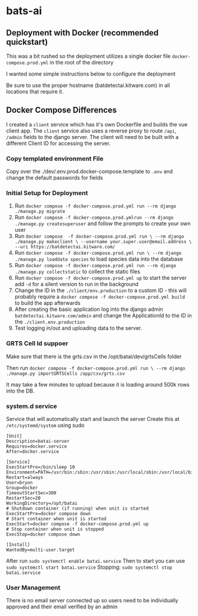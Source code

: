 # bats-ai

## Deployment with Docker (recommended quickstart)

This was a bit rushed so the deployment utilizes a single
docker file `docker-compose.prod.yml` in the root of the directory

I wanted some simple instructions below to configure the deployment

Be sure to use the proper hostname (batdetectai.kitware.com) in
all locations that require it.

## Docker Compose Differences

I created a `client` service which has it's own Dockerfile and
builds the vue client app.
The `client` service also uses a reverse proxy to route
`/api`, `/admin` fields to the django server.
The client will need to be built with a different Client ID
for accessing the server.

### Copy templated environment File

Copy over the ./dev/.env.prod.docker-compose.template
to `.env` and change the default passwords for fields

### Initial Setup for Deployment

1. Run `docker compose -f docker-compose.prod.yml run --rm django ./manage.py migrate`
2. Run `docker compose -f docker-compose.prod.ymlrun --rm django ./manage.py createsuperuser`
   and follow the prompts to create your own user
3. Run `docker compose  -f docker-compose.prod.yml run \
                    --rm django ./manage.py makeclient \
                    --username your.super.user@email.address \
                    --uri https://batdetectai.kitware.com/`
4. Run `docker compose -f docker-compose.prod.yml run \
         --rm django ./manage.py loaddata species`
   to load species data into the database
5. Run `docker compose -f docker-compose.prod.yml run --rm django ./manage.py collectstatic`
   to collect the static files
6. Run `docker compose -f docker-compose.prod.yml up` to start the server
   add `-d` for a silent version to run in the background
7. Change the ID in the `./client/env.production` to a custom ID - this will
   probably require a `docker compose -f docker-compose.prod.yml build` \
   to build the app afterwards
8. After creating the basic application log into the django admin `batdetectai.kitware.com/admin`
   and change the ApplicationId to the ID in the `./client.env.production`
9. Test logging in/out and uploading data to the server.

### GRTS Cell Id suppoer

Make sure that there is the grts.csv in the /opt/batai/dev/grtsCells folder

Then run `docker compose -f docker-compose.prod.yml run \
   --rm django ./manage.py importGRTSCells /app/csv/grts.csv`

It may take a few minutes to upload because it is loading
around 500k rows into the DB.

### system.d service

Service that will automatically start and launch the server
Create this at `/etc/systemd/system` using sudo

```systemd
[Unit]
Description=batai-server
Requires=docker.service
After=docker.service

[Service]
ExecStartPre=/bin/sleep 10
Environment=PATH=/usr/bin:/sbin:/usr/sbin:/usr/local/sbin:/usr/local/bin
Restart=always
User=bryon
Group=docker
TimeoutStartSec=300
RestartSec=20
WorkingDirectory=/opt/batai
# Shutdown container (if running) when unit is started
ExecStartPre=docker compose down
# Start container when unit is started
ExecStart=docker compose -f docker-compose.prod.yml up
# Stop container when unit is stopped
ExecStop=docker compose down

[Install]
WantedBy=multi-user.target
```

After run `sudo systemctl enable batai.service`
Then to start you can use `sudo systemctl start batai.service`
Stopping: `sudo systemctl stop batai.service`

### User Management

There is no email server connected up so users need to be
individually approved and their email verified by an admin
